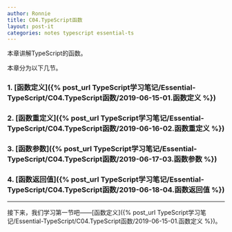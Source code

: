 ```yaml
---
author: Ronnie
title: C04.TypeScript函数
layout: post-it
categories: notes typescript essential-ts
---
```


<!-- # 函数（Function） -->
本章讲解TypeScript的函数。

本章分为以下几节。

### 1. [函数定义]({% post_url TypeScript学习笔记/Essential-TypeScript/C04.TypeScript函数/2019-06-15-01.函数定义 %})

### 2. [函数重定义]({% post_url TypeScript学习笔记/Essential-TypeScript/C04.TypeScript函数/2019-06-16-02.函数重定义 %})

### 3. [函数参数]({% post_url TypeScript学习笔记/Essential-TypeScript/C04.TypeScript函数/2019-06-17-03.函数参数 %})

### 4. [函数返回值]({% post_url TypeScript学习笔记/Essential-TypeScript/C04.TypeScript函数/2019-06-18-04.函数返回值 %})

---

接下来，我们学习第一节吧——[函数定义]({% post_url TypeScript学习笔记/Essential-TypeScript/C04.TypeScript函数/2019-06-15-01.函数定义 %})。